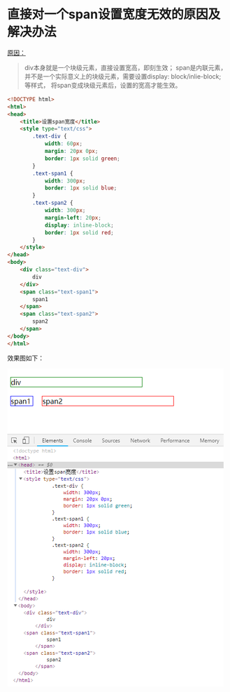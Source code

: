 # 直接对一个span设置宽度无效的原因及解决办法

[原因：]()
> div本身就是一个块级元素，直接设置宽高，即刻生效； 
> span是内联元素，并不是一个实际意义上的块级元素，需要设置display: block/inlie-block; 等样式，
> 将span变成块级元素后，设置的宽高才能生效。

```html
<!DOCTYPE html>
<html>
<head>
	<title>设置span宽度</title>
	<style type="text/css">
		.text-div {
			width: 60px;
			margin: 20px 0px;
			border: 1px solid green;
		}
		.text-span1 {
			width: 300px;
			border: 1px solid blue;
		}
		.text-span2 {
			width: 300px;
			margin-left: 20px;
			display: inline-block;
			border: 1px solid red;
		}
	</style>
</head>
<body>
	<div class="text-div">
		div
	</div>
	<span class="text-span1">
		span1
	</span>
	<span class="text-span2">
		span2
	</span>
</body>
</html>
```
效果图如下：

![](img/span与div.png)
